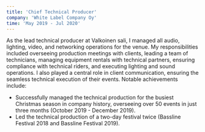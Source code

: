 ```yaml
---
title: 'Chief Technical Producer'
company: 'White Label Company Oy'
time: 'May 2019 - Jul 2020'
---
```


As the lead technical producer at Valkoinen sali, I managed all audio, lighting, video, and networking operations for the venue. My responsibilities included overseeing production meetings with clients, leading a team of technicians, managing equipment rentals with technical partners, ensuring compliance with technical riders, and executing lighting and sound operations. I also played a central role in client communication, ensuring the seamless technical execution of their events. Notable achievements include:

- Successfully managed the technical production for the busiest Christmas season in company history, overseeing over 50 events in just three months (October 2019 - December 2019).
- Led the technical production of a two-day festival twice (Bassline Festival 2018 and Bassline Festival 2019).
